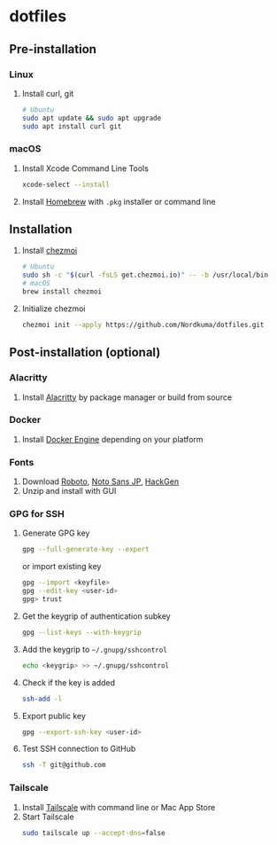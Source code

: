# dotfiles
## Pre-installation
### Linux
1. Install curl, git
   ```bash
   # Ubuntu
   sudo apt update && sudo apt upgrade
   sudo apt install curl git
   ```

### macOS
1. Install Xcode Command Line Tools
   ```bash
   xcode-select --install
   ```
1. Install [Homebrew](https://brew.sh/) with `.pkg` installer or command line

## Installation
1. Install [chezmoi](https://www.chezmoi.io/)
   ```bash
   # Ubuntu
   sudo sh -c "$(curl -fsLS get.chezmoi.io)" -- -b /usr/local/bin
   # macOS
   brew install chezmoi
   ```
1. Initialize chezmoi
   ```bash
   chezmoi init --apply https://github.com/Nordkuma/dotfiles.git
   ```

## Post-installation (optional)
### Alacritty
1. Install [Alacritty](https://github.com/alacritty/alacritty/blob/master/INSTALL.md) by package manager or build from source

### Docker
1. Install [Docker Engine](https://docs.docker.com/engine/install/) depending on your platform

### Fonts
1. Download [Roboto](https://fonts.google.com/specimen/Roboto), [Noto Sans JP](https://fonts.google.com/noto/specimen/Noto+Sans+JP), [HackGen](https://github.com/yuru7/HackGen/releases/latest)
1. Unzip and install with GUI

### GPG for SSH
1. Generate GPG key
   ```bash
   gpg --full-generate-key --expert
   ```
   or import existing key
   ```bash
   gpg --import <keyfile>
   gpg --edit-key <user-id>
   gpg> trust
   ```
1. Get the keygrip of authentication subkey
   ```bash
   gpg --list-keys --with-keygrip
   ```
1. Add the keygrip to `~/.gnupg/sshcontrol`
   ```bash
   echo <keygrip> >> ~/.gnupg/sshcontrol
   ```
1. Check if the key is added
   ```bash
   ssh-add -l
   ```
1. Export public key
   ```bash
   gpg --export-ssh-key <user-id>
   ```
1. Test SSH connection to GitHub
   ```bash
   ssh -T git@github.com
   ```

### Tailscale
1. Install [Tailscale](https://tailscale.com/download/) with command line or Mac App Store
1. Start Tailscale
   ```bash
   sudo tailscale up --accept-dns=false
   ```
